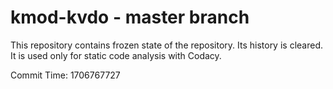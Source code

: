 # kmod-kvdo - master branch

This repository contains frozen state of the repository.
Its history is cleared. It is used only for static code
analysis with Codacy.

Commit Time: 1706767727